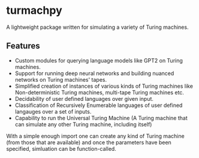 # turmachpy

A lightweight package written for simulating a variety of Turing machines.

## Features

- Custom modules for querying language models like GPT2 on Turing machines.
- Support for running deep neural networks and building nuanced networks on Turing machines' tapes.
- Simplified creation of instances of various kinds of Turing machines like Non-deterministic Turing machines, multi-tape Turing machines etc.
- Decidability of user defined languages over given input.
- Classification of Recursively Enumerable languages of user defined langauges over a set of inputs.
- Capability to run the Universal Turing Machine (A Turing machine that can simulate any other Turing machine, including itself)

With a simple enough import one can create any kind of Turing machine (from those that are available) and once the parameters have been specified, simluation can be function-called.